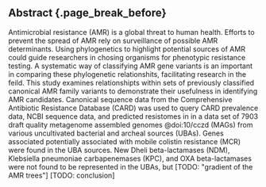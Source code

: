## Abstract {.page_break_before}

Antimicrobial resistance (AMR) is a global threat to human health.
Efforts to prevent the spread of AMR rely on surveillance of possible AMR determinants.
Using phylogenetics to highlight potential sources of AMR could guide researchers in chosing organisms for phenotypic resistance testing. 
A systematic way of classifying AMR gene variants is an important in comparing these phylogenetic relationshits, facilitating research in the feild.
This study examines relationshipts within sets of previously classified canonical AMR family variants to demonstrate their usefulness in identifying AMR candidates.
Canonical sequence data from the Comprehensive Antibiotic Resistance Database (CARD) was used to query CARD prevalence data, NCBI sequence data, and predicted resistomes in in a data set of 7903 draft quality metagenome assembled genomes @doi:10/cczd  (MAGs) from various uncultivated bacterial and archeal sources (UBAs).
Genes associated potentially associated with mobile colistin resistance (MCR) were found in the UBA sources.
New Dheli beta-lactamases (NDM), Klebsiella pneumoniae carbapenemases (KPC), and OXA beta-lactamases were not found to be represented in the UBAs, but
[TODO: "gradient of the AMR trees"]
[TODO: conclusion]

